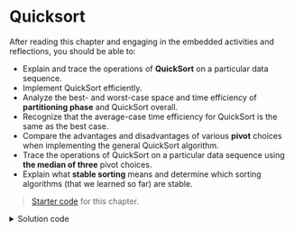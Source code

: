 <!---
Lecture: 25
--->

# Quicksort

After reading this chapter and engaging in the embedded activities and reflections, you should be able to:

* Explain and trace the operations of **QuickSort** on a particular data sequence.
* Implement QuickSort efficiently.
* Analyze the best- and worst-case space and time efficiency of **partitioning phase** and QuickSort overall.
* Recognize that the average-case time efficiency for QuickSort is the same as the best case.
* Compare the advantages and disadvantages of various **pivot** choices when implementing the general QuickSort algorithm.
* Trace the operations of QuickSort on a particular data sequence using **the median of three** pivot choices.
* Explain what **stable sorting** means and determine which sorting algorithms (that we learned so far) are stable.

> [Starter code](../../zip/chap25-starter.zip) for this chapter.

<details class="solution" data-release="Apr 24, 2023 17:00:00">
<summary>Solution code</summary>

[Solution code](../../zip/chap25-solution.zip) for this chapter.

</details>